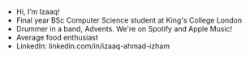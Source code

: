 - Hi, I’m Izaaq!
- Final year BSc Computer Science student at King's College London
- Drummer in a band, Advents. We're on Spotify and Apple Music! 
- Average food enthusiast 
- LinkedIn: linkedin.com/in/izaaq-ahmad-izham  

<!---
Izaaq/Izaaq is a ✨ special ✨ repository because its `README.md` (this file) appears on your GitHub profile.
You can click the Preview link to take a look at your changes.
--->
